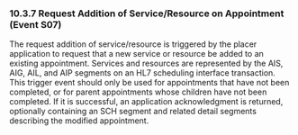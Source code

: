 ### 10.3.7 Request Addition of Service/Resource on Appointment (Event S07)

The request addition of service/resource is triggered by the placer application to request that a new service or resource be added to an existing appointment. Services and resources are represented by the AIS, AIG, AIL, and AIP segments on an HL7 scheduling interface transaction. This trigger event should only be used for appointments that have not been completed, or for parent appointments whose children have not been completed. If it is successful, an application acknowledgment is returned, optionally containing an SCH segment and related detail segments describing the modified appointment.
